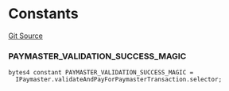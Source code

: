# Constants
[Git Source](https://github.com/matter-labs/zksync-contracts/blob/c6e73735b89a4b474234f6471e326125c9069f15/contracts/l2-contracts/interfaces/IPaymaster.sol)

### PAYMASTER_VALIDATION_SUCCESS_MAGIC

```solidity
bytes4 constant PAYMASTER_VALIDATION_SUCCESS_MAGIC =
  IPaymaster.validateAndPayForPaymasterTransaction.selector;
```

